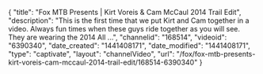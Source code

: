 {
    "title": "Fox MTB Presents | Kirt Voreis & Cam McCaul 2014 Trail Edit",
    "description": "This is the first time that we put Kirt and Cam together in a video. Always fun times when these guys ride together as you will see. They are wearing the 2014 All ...",
    "channelid": "168514",
    "videoid": "6390340",
    "date_created": "1441408171",
    "date_modified": "1441408171",
    "type": "captivate",
    "layout": "channelVideo",
    "url": "\/fox\/fox-mtb-presents-kirt-voreis-cam-mccaul-2014-trail-edit\/168514-6390340"
}
